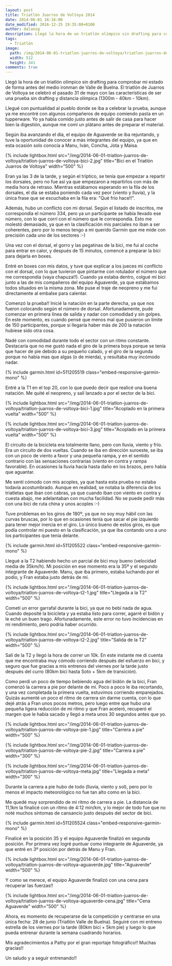 ```yaml
---
layout: post
title: Triatlón Juarros de Voltoya 2014
date: 2014-06-01 16:16:00
date_modified: 2016-12-25 19:35:00+0100
author: dalanzg
description: Llegó la hora de un triatlón olímpico sin drafting para comprobar mi estado de forma antes del medio ironman de Valle de Buelna.
tags:
  - Triatlón
image:
  path: /img/2014-06-01-triatlon-juarros-de-voltoya/triatlon-juarros-de-voltoya-bici-2.jpg
  width: 512
  height: 341
comments: true
---
```


Llegó la hora de un triatlón olímpico sin drafting para comprobar mi estado de forma antes del medio ironman de Valle de Buelna. El triatlón de Juarros de Voltoya se celebró el pasado 31 de mayo con las características de ser una prueba sin drafting y distancia olímpica (1300m - 40km - 10km).

Llegué con puntualidad al pueblo donde se iba a celebrar la prueba, aunque ya me encontré con algunos compañeros de equipo comiendo pasta en un tupperware. Yo ya había comido justo antes de salir de casa para hacer bien la digestión, aunque me comí un plátano antes de preparar el material.

Según iba avanzando el día, el equipo de Aguaverde se iba rejuntando, y tuve la oportunidad de conocer a más integrantes del equipo, ya que en esta ocasión solo conocía a Manu, Iván, Concha, Jota y Maisa.

{% include lightbox.html src="/img/2014-06-01-triatlon-juarros-de-voltoya/triatlon-juarros-de-voltoya-bici-2.jpg" title="Bici en el Triatlón Juarros de Voltoya" width="500" %}

Eran ya las 3 de la tarde, y según el tríptico, se tenía que empezar a repartir los dorsales, pero no fue así ya que empezaron a repartirlos con más de media hora de retraso. Mientras estábamos esperando en la fila de los dorsales, el día se estaba poniendo cada vez peor (viento y lluvia), y la única frase que se escuchaba en la fila era: "Qué frío hace!!".

Además, hubo un conflicto con mi dorsal. Según el listado de inscritos, me correspondía el número 334, pero ya un participante se había llevado ese número, con lo que corrí con el número que le correspondía. Esto me molestó demasiado, ya que en la clasificación mis parciales no iban a ser coherentes, pero por lo menos tengo a mi querido Garmin que me mide con precisión cada uno de los sectores :-)

Una vez con el dorsal, el gorro y las pegatinas de la bici, me fui al coche para entrar en calor, y después de 15 minutos, comencé a preparar la bici para dejarla en boxes.

Entré en boxes con mis datos, y tuve que explicar a los jueces mi conflicto con el dorsal, con lo que tuvieron que pintarme con rotulador el número que me correspondía (vaya chapuza!!). Cuando ya estaba dentro, colgué mi bici junto a las de mis compañeros del equipo Aguaverde, ya que estábamos todos situados en la misma zona. Me puse el traje de neopreno y me fui directamente al embalse para calentar.

Comenzó la prueba!! Inicié la natación en la parte derecha, ya que nos fueron colocando según el número de dorsal. Afortunadamente, pude comenzar en primera línea de salida y nadar con comodidad y sin golpes. En este momento, es cuando pensé que menos mal que pusieron un límite de 150 participantes, porque si llegaría haber más de 200 la natación hubiese sido otra cosa.

Nadé con comodidad durante todo el sector con un ritmo constante. Destacaría que no me gustó nada el giro de la primera boya porque se tenía que hacer de pie debido a su pequeño calado, y el giro de la segunda porque no había mas que algas (o de mierda), y resultaba muy incómodo nadar.

{% include garmin.html id=511205519 class="embed-responsive-garmin-mono" %}

Entré a la T1 en el top 20, con lo que puedo decir que realicé una buena natación. Me quité el neopreno, y salí lanzado a por el sector de la bici.

{% include lightbox.html src="/img/2014-06-01-triatlon-juarros-de-voltoya/triatlon-juarros-de-voltoya-bici-1.jpg" title="Acoplado en la primera vuelta" width="500" %}

{% include lightbox.html src="/img/2014-06-01-triatlon-juarros-de-voltoya/triatlon-juarros-de-voltoya-bici-3.jpg" title="Acoplado en la primera vuelta" width="500" %}

El circuito de la bicicleta era totalmente llano, pero con lluvia, viento y frío. Era un circuito de dos vueltas. Cuando se iba en dirección suroeste, se iba con un poco de viento a favor y una pequeña rampa, y en el sentido contrario con las sensaciones contrarias (viento en contra y rampa favorable). En ocasiones la lluvia hacía hasta daño en los brazos, pero había que aguantar.

Me sentí cómodo con mis acoples, ya que hasta esta prueba no estaba todavía acostumbrado. Aunque en realidad, se notaba la diferencia de los triatletas que iban con cabras, ya que cuando iban con viento en contra y cuesta abajo, me adelantaban con mucha facilidad. No se puede pedir más con una bici de ruta china y unos acoples :-)

Tuve problemas en los giros de 180º, ya que no soy muy hábil con las curvas bruscas, por lo que en ocasiones tenía que sacar el pie izquierdo para tener mejor inercia en el giro. Lo único bueno de estos giros, es que podía controlar mi puesto en la clasificación, ya que iba contando uno a uno los participantes que tenía delante.

{% include garmin.html id=511205522 class="embed-responsive-garmin-mono" %}

Llegué a la T2 habiendo hecho un parcial de bici muy bueno (velocidad media de 35km/h). Mi posición en ese momento era la 35º y el segundo integrante de Aguaverde. Manu, que iba primero, estaba luchando por el podio, y Fran estaba justo detrás de mí.

{% include lightbox.html src="/img/2014-06-01-triatlon-juarros-de-voltoya/triatlon-juarros-de-voltoya-t2-1.jpg" title="Llegada a la T2" width="500" %}

Cometí un error garrafal durante la bici, ya que no bebí nada de agua. Cuando deposité la bicicleta y ya estaba listo para correr, agarré el bidón y le eché un buen trago. Afortunadamente, este error no tuvo incidencias en mi rendimiento, pero podría haber ocurrido.

{% include lightbox.html src="/img/2014-06-01-triatlon-juarros-de-voltoya/triatlon-juarros-de-voltoya-t2-2.jpg" title="Salida de la T2" width="500" %}

Salí de la T2 y llegó la hora de correr un 10k. En este instante me di cuenta que me encontraba muy cómodo corriendo después del esfuerzo en bici, y seguro que fue gracias a mis entrenos del viernes por la tarde justo después del curro (80km bici hasta Soto + 5km de transición).

Como perdí un poco de tiempo bebiendo agua del bidón de la bici, Fran comenzó la carrera a pie por delante de mí. Poco a poco le iba recortando, y una vez completada la primera vuelta, estuvimos corriendo emparejados. Quizás aumenté un poco el ritmo de carrera sin darme cuenta, con lo que dejé atrás a Fran unos pocos metros, pero luego entre que hubo una pequeña ligera reducción de mi ritmo y que Fran aceleró, recuperó el margen que le había sacado y llegó a meta unos 30 segundos antes que yo.

{% include lightbox.html src="/img/2014-06-01-triatlon-juarros-de-voltoya/triatlon-juarros-de-voltoya-pie-1.jpg" title="Carrera a pie" width="500" %}

{% include lightbox.html src="/img/2014-06-01-triatlon-juarros-de-voltoya/triatlon-juarros-de-voltoya-pie-2.jpg" title="Carrera a pie" width="300" %}

{% include lightbox.html src="/img/2014-06-01-triatlon-juarros-de-voltoya/triatlon-juarros-de-voltoya-meta.jpg" title="Llegada a meta" width="300" %}

Durante la carrera a pie hubo de todo (lluvia, viento y sol), pero por lo menos el impacto meteorológico no fue tan alto como en la bici.

Me quedé muy sorprendido de mi ritmo de carrera a pie. La distancia de 11,1km la finalicé con un ritmo de 4:12 min/km, y lo mejor de todo fue que no noté muchos síntomas de cansancio justo después del sector de bici.

{% include garmin.html id=511205524 class="embed-responsive-garmin-mono" %}

Finalicé en la posición 35 y el equipo Aguaverde finalizó en segunda posición. Por primera vez logré puntuar como integrante de Aguaverde, ya que entré en 3º posición por detrás de Manu y Fran.

{% include lightbox.html src="/img/2014-06-01-triatlon-juarros-de-voltoya/triatlon-juarros-de-voltoya-aguaverde.jpg" title="Aguaverde" width="500" %}

Y como se merece, el equipo Aguaverde finalizó con una cena para recuperar las fuerzas!!

{% include lightbox.html src="/img/2014-06-01-triatlon-juarros-de-voltoya/triatlon-juarros-de-voltoya-aguaverde-cena.jpg" title="Cena Aguaverde" width="500" %}

Ahora, es momento de recuperarse de la competición y centrarse en una única fecha: 28 de junio (Triatlón Valle de Buelna). Seguiré con mi entreno estrella de los viernes por la tarde (80km bici + 5km pie) y luego lo que pueda entrenar durante la semana cuadrando horarios.

Mis agradecimientos a Pathy por el gran reportaje fotográfico!! Muchas gracias!!

Un saludo y a seguir entrenando!!
